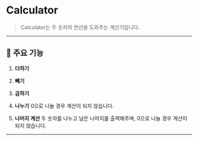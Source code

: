 # Calculator

> Calculator는 두 숫자의 연산을 도와주는 계산기입니다.

---

## 📱 주요 기능

1. **더하기**  

2. **빼기**  

3. **곱하기**  

4. **나누기**
   0으로 나눌 경우 계산이 되지 않습니다.

6. **나머지 계산**
   두 숫자를 나누고 남은 나머지를 출력해주며, 0으로 나눌 경우 계산이 되지 않습니다.
---
